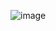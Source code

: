 ![image](https://github.com/22bayusetia/PyCuan/assets/90087096/d5faaf96-a306-41b8-8243-63e82b96c1db)
